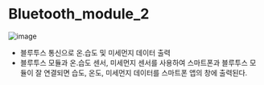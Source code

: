 # Bluetooth_module_2

![image](https://github.com/user-attachments/assets/1c228e5b-c08f-4ef7-ae54-4a2fd9459ed5)

- 블루투스 통신으로 온.습도 및 미세먼지 데이터 출력
 - 블루투스 모듈과 온.습도 센서, 미세먼지 센서를 사용하여 스마트폰과 블루투스 모듈이 잘 연결되면 습도, 온도, 미세먼지 데이터를 스마트폰 앱의 창에 출력된다.
